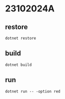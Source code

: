 # 23102024A

## restore

`dotnet restore`

## build

`dotnet build`

## run

`dotnet run -- -option red`
